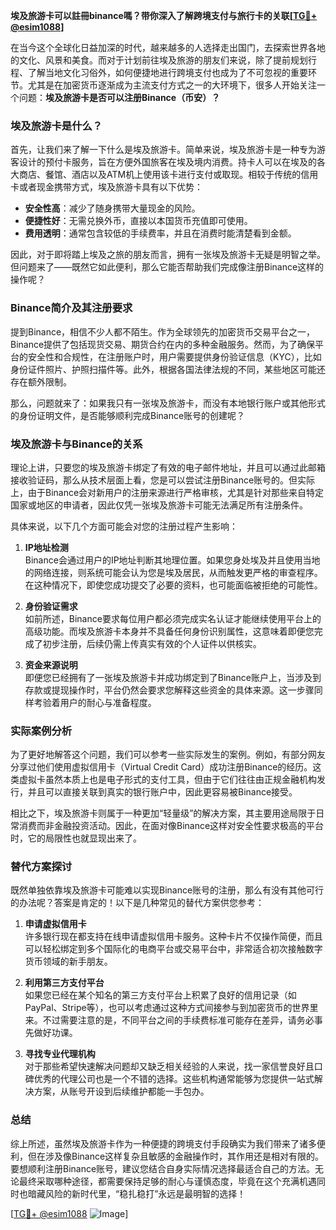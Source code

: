 **埃及旅游卡可以註冊binance嗎？带你深入了解跨境支付与旅行卡的关联[[TG💪+ @esim1088](https://t.me/s/esim1088)]**

在当今这个全球化日益加深的时代，越来越多的人选择走出国门，去探索世界各地的文化、风景和美食。而对于计划前往埃及旅游的朋友们来说，除了提前规划行程、了解当地文化习俗外，如何便捷地进行跨境支付也成为了不可忽视的重要环节。尤其是在加密货币逐渐成为主流支付方式之一的大环境下，很多人开始关注一个问题：**埃及旅游卡是否可以注册Binance（币安）？**

### 埃及旅游卡是什么？

首先，让我们来了解一下什么是埃及旅游卡。简单来说，埃及旅游卡是一种专为游客设计的预付卡服务，旨在方便外国旅客在埃及境内消费。持卡人可以在埃及的各大商店、餐馆、酒店以及ATM机上使用该卡进行支付或取现。相较于传统的信用卡或者现金携带方式，埃及旅游卡具有以下优势：

- **安全性高**：减少了随身携带大量现金的风险。
- **便捷性好**：无需兑换外币，直接以本国货币充值即可使用。
- **费用透明**：通常包含较低的手续费率，并且在消费时能清楚看到金额。

因此，对于即将踏上埃及之旅的朋友而言，拥有一张埃及旅游卡无疑是明智之举。但问题来了——既然它如此便利，那么它能否帮助我们完成像注册Binance这样的操作呢？

### Binance简介及其注册要求

提到Binance，相信不少人都不陌生。作为全球领先的加密货币交易平台之一，Binance提供了包括现货交易、期货合约在内的多种金融服务。然而，为了确保平台的安全性和合规性，在注册账户时，用户需要提供身份验证信息（KYC），比如身份证件照片、护照扫描件等。此外，根据各国法律法规的不同，某些地区可能还存在额外限制。

那么，问题就来了：如果我只有一张埃及旅游卡，而没有本地银行账户或其他形式的身份证明文件，是否能够顺利完成Binance账号的创建呢？

### 埃及旅游卡与Binance的关系

理论上讲，只要您的埃及旅游卡绑定了有效的电子邮件地址，并且可以通过此邮箱接收验证码，那么从技术层面上看，您是可以尝试注册Binance账号的。但实际上，由于Binance会对新用户的注册来源进行严格审核，尤其是针对那些来自特定国家或地区的申请者，因此仅凭一张埃及旅游卡可能无法满足所有注册条件。

具体来说，以下几个方面可能会对您的注册过程产生影响：

1. **IP地址检测**  
   Binance会通过用户的IP地址判断其地理位置。如果您身处埃及并且使用当地的网络连接，则系统可能会认为您是埃及居民，从而触发更严格的审查程序。在这种情况下，即使您成功提交了必要的资料，也可能面临被拒绝的可能性。

2. **身份验证需求**  
   如前所述，Binance要求每位用户都必须完成实名认证才能继续使用平台上的高级功能。而埃及旅游卡本身并不具备任何身份识别属性，这意味着即便您完成了初步注册，后续仍需上传真实有效的个人证件以供核实。

3. **资金来源说明**  
   即便您已经拥有了一张埃及旅游卡并成功绑定到了Binance账户上，当涉及到存款或提现操作时，平台仍然会要求您解释这些资金的具体来源。这一步骤同样考验着用户的耐心与准备程度。

### 实际案例分析

为了更好地解答这个问题，我们可以参考一些实际发生的案例。例如，有部分网友分享过他们使用虚拟信用卡（Virtual Credit Card）成功注册Binance的经历。这类虚拟卡虽然本质上也是电子形式的支付工具，但由于它们往往由正规金融机构发行，并且可以直接关联到真实的银行账户中，因此更容易被Binance接受。

相比之下，埃及旅游卡则属于一种更加“轻量级”的解决方案，其主要用途局限于日常消费而非金融投资活动。因此，在面对像Binance这样对安全性要求极高的平台时，它的局限性也就显现出来了。

### 替代方案探讨

既然单独依靠埃及旅游卡可能难以实现Binance账号的注册，那么有没有其他可行的办法呢？答案是肯定的！以下是几种常见的替代方案供您参考：

1. **申请虚拟信用卡**  
   许多银行现在都支持在线申请虚拟信用卡服务。这种卡片不仅操作简便，而且可以轻松绑定到多个国际化的电商平台或交易平台中，非常适合初次接触数字货币领域的新手朋友。

2. **利用第三方支付平台**  
   如果您已经在某个知名的第三方支付平台上积累了良好的信用记录（如PayPal、Stripe等），也可以考虑通过这种方式间接参与到加密货币的世界里来。不过需要注意的是，不同平台之间的手续费标准可能存在差异，请务必事先做好功课。

3. **寻找专业代理机构**  
   对于那些希望快速解决问题却又缺乏相关经验的人来说，找一家信誉良好且口碑优秀的代理公司也是一个不错的选择。这些机构通常能够为您提供一站式解决方案，从账号开设到后续维护都能一手包办。

### 总结

综上所述，虽然埃及旅游卡作为一种便捷的跨境支付手段确实为我们带来了诸多便利，但在涉及像Binance这样复杂且敏感的金融操作时，其作用还是相对有限的。要想顺利注册Binance账号，建议您结合自身实际情况选择最适合自己的方法。无论最终采取哪种途径，都需要保持足够的耐心与谨慎态度，毕竟在这个充满机遇同时也暗藏风险的新时代里，“稳扎稳打”永远是最明智的选择！

[[TG💪+ @esim1088](https://t.me/s/esim1088) ![Image](https://i.postimg.cc/4NQfJmqS/Snipaste-2025-05-13-00-14-12.png)]